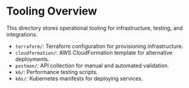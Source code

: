 # Tooling Overview

This directory stores operational tooling for infrastructure, testing, and integrations.

- `terraform/`: Terraform configuration for provisioning infrastructure.
- `cloudformation/`: AWS CloudFormation template for alternative deployments.
- `postman/`: API collection for manual and automated validation.
- `k6/`: Performance testing scripts.
- `k8s/`: Kubernetes manifests for deploying services.
